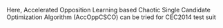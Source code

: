 Here, Accelerated Opposition Learning based Chaotic Single Candidate Optimization Algorithm (AccOppCSCO) can be tried for CEC2014 test suit
